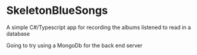 # SkeletonBlueSongs
A simple C#/Typescript app for recording the albums listened to read in a database

Going to try using a MongoDb for the back end server
